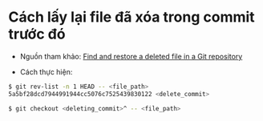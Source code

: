 
# Cách lấy lại file đã xóa trong commit trước đó

* Nguồn tham khảo: [Find and restore a deleted file in a Git repository](https://stackoverflow.com/questions/953481/find-and-restore-a-deleted-file-in-a-git-repository)

* Cách thực hiện:

```bash
$ git rev-list -n 1 HEAD -- <file_path>
5a5bf28dcd7944991944cc5076c7525439830122 <delete_commit>

$ git checkout <deleting_commit>^ -- <file_path>
```
